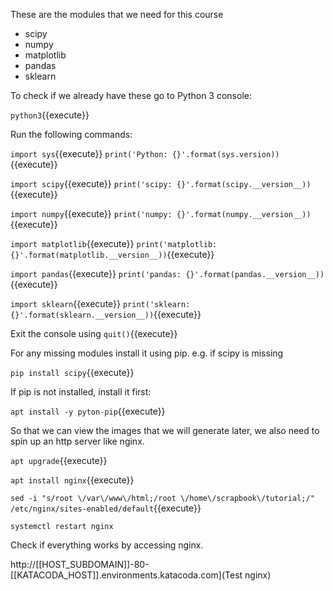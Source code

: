 These are the modules that we need for this course
- scipy
- numpy
- matplotlib
- pandas
- sklearn

To check if we already have these go to Python 3 console:

`python3`{{execute}}

Run the following commands: 

`import sys`{{execute}}
`print('Python: {}'.format(sys.version))`{{execute}}

`import scipy`{{execute}}
`print('scipy: {}'.format(scipy.__version__))`{{execute}}

`import numpy`{{execute}}
`print('numpy: {}'.format(numpy.__version__))`{{execute}}

`import matplotlib`{{execute}}
`print('matplotlib: {}'.format(matplotlib.__version__))`{{execute}}

`import pandas`{{execute}}
`print('pandas: {}'.format(pandas.__version__))`{{execute}}

`import sklearn`{{execute}}
`print('sklearn: {}'.format(sklearn.__version__))`{{execute}}

Exit the console using `quit()`{{execute}}

For any missing modules install it using pip. e.g. if scipy is missing

`pip install scipy`{{execute}}

If pip is not installed, install it first:

`apt install -y pyton-pip`{{execute}}

So that we can view the images that we will generate later, we also need to spin up an http server like nginx.

`apt upgrade`{{execute}}

`apt install nginx`{{execute}}

`sed -i "s/root \/var\/www\/html;/root \/home\/scrapbook\/tutorial;/" /etc/nginx/sites-enabled/default`{{execute}}

`systemctl restart nginx`

Check if everything works by accessing nginx. 

http://[[HOST_SUBDOMAIN]]-80-[[KATACODA_HOST]].environments.katacoda.com](Test nginx)
